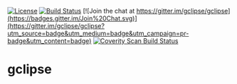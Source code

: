 [![License](https://img.shields.io/badge/License-EPL%201.0-red.svg)](https://opensource.org/licenses/EPL-1.0)
[![Build Status](https://travis-ci.org/michalperlak/gclipse.svg?branch=master)](https://travis-ci.org/michalperlak/gclipse)
[![Join the chat at https://gitter.im/gclipse/gclipse](https://badges.gitter.im/Join%20Chat.svg)](https://gitter.im/gclipse/gclipse?utm_source=badge&utm_medium=badge&utm_campaign=pr-badge&utm_content=badge)
<a href="https://scan.coverity.com/projects/michalperlak-gclipse">
  <img alt="Coverity Scan Build Status"
       src="https://scan.coverity.com/projects/13399/badge.svg"/>
</a>

# gclipse
